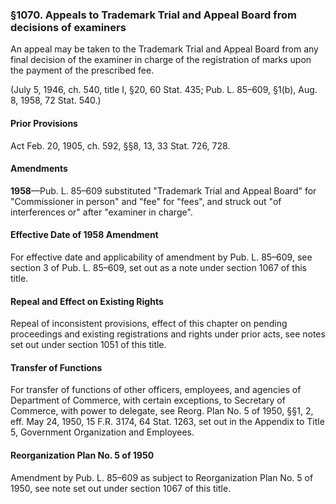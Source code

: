 ### §1070. Appeals to Trademark Trial and Appeal Board from decisions of examiners ###

An appeal may be taken to the Trademark Trial and Appeal Board from any final decision of the examiner in charge of the registration of marks upon the payment of the prescribed fee.

(July 5, 1946, ch. 540, title I, §20, 60 Stat. 435; Pub. L. 85–609, §1(b), Aug. 8, 1958, 72 Stat. 540.)

#### Prior Provisions ####

Act Feb. 20, 1905, ch. 592, §§8, 13, 33 Stat. 726, 728.

#### Amendments ####

**1958**—Pub. L. 85–609 substituted "Trademark Trial and Appeal Board" for "Commissioner in person" and "fee" for "fees", and struck out "of interferences or" after "examiner in charge".

#### Effective Date of 1958 Amendment ####

For effective date and applicability of amendment by Pub. L. 85–609, see section 3 of Pub. L. 85–609, set out as a note under section 1067 of this title.

#### Repeal and Effect on Existing Rights ####

Repeal of inconsistent provisions, effect of this chapter on pending proceedings and existing registrations and rights under prior acts, see notes set out under section 1051 of this title.

#### Transfer of Functions ####

For transfer of functions of other officers, employees, and agencies of Department of Commerce, with certain exceptions, to Secretary of Commerce, with power to delegate, see Reorg. Plan No. 5 of 1950, §§1, 2, eff. May 24, 1950, 15 F.R. 3174, 64 Stat. 1263, set out in the Appendix to Title 5, Government Organization and Employees.

#### Reorganization Plan No. 5 of 1950 ####

Amendment by Pub. L. 85–609 as subject to Reorganization Plan No. 5 of 1950, see note set out under section 1067 of this title.